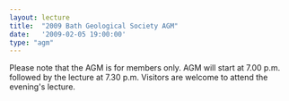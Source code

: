 ```yaml
---
layout: lecture
title:  "2009 Bath Geological Society AGM"
date:   '2009-02-05 19:00:00'
type: "agm"
---
```

Please note that the AGM is for members only. AGM will start at 7.00 p.m. followed by the lecture at 7.30 p.m.  Visitors are welcome to attend the evening's lecture.